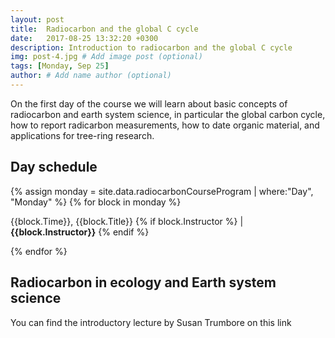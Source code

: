 ```yaml
---
layout: post
title:  Radiocarbon and the global C cycle
date:   2017-08-25 13:32:20 +0300
description: Introduction to radiocarbon and the global C cycle
img: post-4.jpg # Add image post (optional)
tags: [Monday, Sep 25]
author: # Add name author (optional)
---
```


On the first day of the course we will learn about basic concepts of radiocarbon and earth system science, in particular the global carbon cycle, how to report radicarbon measurements, how to date organic material, and applications for tree-ring research.

## Day schedule

{% assign monday = site.data.radiocarbonCourseProgram | where:"Day", "Monday" %}
{% for block in monday %}
<p>{{block.Time}}, {{block.Title}} {% if block.Instructor %} | <b>{{block.Instructor}}</b> {% endif %} </p>
{% endfor %}


## Radiocarbon in ecology and Earth system science

You can find the introductory lecture by Susan Trumbore on this link <a href="{{ site.baseurl }}/lectures/Trumbore_Monday.pdf"> <i class="fa fa-file" aria-hidden="true"></i></a>
